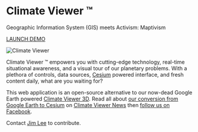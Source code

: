 # Climate Viewer &trade;
Geographic Information System (GIS) meets Activism: Maptivism 

[LAUNCH DEMO](http://climateviewer.net/)

![Climate Viewer](http://climateviewer.com/images/climate-viewer-cesium-beta.jpg)

Climate Viewer &trade; empowers you with cutting-edge technology, real-time situational awareness, and a visual tour of our planetary problems.  With a plethora of controls, data sources, [Cesium](http://cesiumjs.org/) powered interface, and fresh content daily, what are you waiting for?

This web application is an open-source alternative to our now-dead Google Earth powered [Climate Viewer 3D](http://climateviewer.com/3D/).  Read all about [our conversion from Google Earth to Cesium](http://climateviewer.com/2014/12/28/death-google-earth-climate-viewer-3d/) on [Climate Viewer News](http://climateviewer.com/) then [follow us on Facebook](https://www.facebook.com/climateviewers).

Contact [Jim Lee](http://climateviewer.com/rezn8d/) to contribute.
